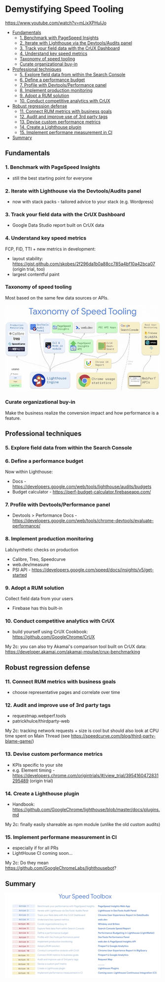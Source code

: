 # Demystifying Speed Tooling

https://www.youtube.com/watch?v=mLjxXPHuIJo

- [Fundamentals](#fundamentals)
  * [1. Benchmark with PageSpeed Insights](#1-benchmark-with-pagespeed-insights)
  * [2. Iterate with Lighthouse via the Devtools/Audits panel](#2-iterate-with-lighthouse-via-the-devtoolsaudits-panel)
  * [3. Track your field data with the CrUX Dashboard](#3-track-your-field-data-with-the-crux-dashboard)
  * [4. Understand key speed metrics](#4-understand-key-speed-metrics)
  * [Taxonomy of speed tooling](#taxonomy-of-speed-tooling)
  * [Curate organizational buy-in](#curate-organizational-buy-in)
- [Professional techniques](#professional-techniques)
  * [5. Explore field data from within the Search Console](#5-explore-field-data-from-within-the-search-console)
  * [6. Define a performance budget](#6-define-a-performance-budget)
  * [7. Profile with Devtools/Performance panel](#7-profile-with-devtoolsperformance-panel)
  * [8. Implement production monitoring](#8-implement-production-monitoring)
  * [9. Adopt a RUM solution](#9-adopt-a-rum-solution)
  * [10. Conduct competitive analytics with CrUX](#10-conduct-competitive-analytics-with-crux)
- [Robust regression defense](#robust-regression-defense)
  * [11. Connect RUM metrics with business goals](#11-connect-rum-metrics-with-business-goals)
  * [12. Audit and improve use of 3rd party tags](#12-audit-and-improve-use-of-3rd-party-tags)
  * [13. Devise custom performance metrics](#13-devise-custom-performance-metrics)
  * [14. Create a Lighthouse plugin](#14-create-a-lighthouse-plugin)
  * [15. Implement performane measurement in CI](#15-implement-performane-measurement-in-ci)
- [Summary](#summary)


## Fundamentals

### 1. Benchmark with PageSpeed Insights

* still the best starting point for everyone

### 2. Iterate with Lighthouse via the Devtools/Audits panel

* now with stack packs - tailored advice to your stack (e.g. Wordpress)

### 3. Track your field data with the CrUX Dashboard

* Google Data Studio report built on CrUX data

### 4. Understand key speed metrics

FCP, FID, TTI + new metrics in development:

* layout stability: https://gist.github.com/skobes/2f296da1b0a88cc785a4bf10a42bca07 (origin trial, too)
* largest contentful paint

### Taxonomy of speed tooling

Most based on the same few data sources or APIs.

![taxonomy of speed tooling](taxonomy.jpg)

### Curate organizational buy-in

Make the business realize the conversion impact and how performance is a feature.

## Professional techniques

### 5. Explore field data from within the Search Console 

### 6. Define a performance budget

Now within Lighthouse:

* Docs - https://developers.google.com/web/tools/lighthouse/audits/budgets
* Budget calculator - https://perf-budget-calculator.firebaseapp.com/

### 7. Profile with Devtools/Performance panel

* Devtools > Performance Docs - https://developers.google.com/web/tools/chrome-devtools/evaluate-performance/

### 8. Implement production monitoring

Lab/synthetic checks on production

* Calibre, Treo, Speedcurve
* web.dev/measure
* PSI API - https://developers.google.com/speed/docs/insights/v5/get-started

### 9. Adopt a RUM solution

Collect field data from your users

* Firebase has this built-in

### 10. Conduct competitive analytics with CrUX

* build yourself using CrUX Cookbook: https://github.com/GoogleChrome/CrUX

My 2c: you can also try Akamai's comparison tool built on CrUX data: https://developer.akamai.com/akamai-mpulse/crux-benchmarking

## Robust regression defense

### 11. Connect RUM metrics with business goals

* choose representative pages and correlate over time

### 12. Audit and improve use of 3rd party tags

* requestmap.webperf.tools
* patrickhulce/thirdparty-web

My 2c: tracking network requests + size is cool but should also look at CPU time spent on Main Thread (see https://speedcurve.com/blog/third-party-blame-game/)

### 13. Devise custom performance metrics

* KPIs specific to your site
* e.g. Element timing - https://developers.chrome.com/origintrials/#/view_trial/3954160472831295489 (origin trial)

### 14. Create a Lighthouse plugin

* Handbook: https://github.com/GoogleChrome/lighthouse/blob/master/docs/plugins.md

My 2c: finally easily shareable as npm module (unlike the old custom audits)

### 15. Implement performane measurement in CI

* especially if for all PRs
* LightHouse CI coming soon...

My 2c: Do they mean https://github.com/GoogleChromeLabs/lighthousebot?

## Summary

![summary](summary.jpg)